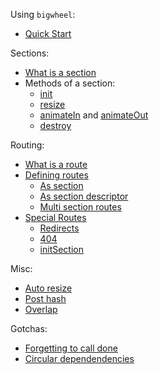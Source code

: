 Using `bigwheel`:
- [Quick Start](quickstart.md)

Sections:
- [What is a section](sections.md)
- Methods of a section:
    + [init](sections-init.md)
    + [resize](sections-resize.md)
    + [animateIn](sections-animateInOut.md#animatein) and [animateOut](sections-animateInOut.md#animateout)
    + [destroy](sections-destroy.md)

Routing:
- [What is a route](routes.md)
- [Defining routes](routes-defining.md)
    + [As section](routes-defining.md#as-section-standard-form)
    + [As section descriptor](routes-defining.md#as-section-descriptor)
    + [Multi section routes](routes-defining.md#multi-section-routes)
- [Special Routes](routes-special.md)
    + [Redirects](routes-special.md#redirects)
    + [404](routes-special.md#404)
    + [initSection](routes-special.md#initsection)

Misc:
- [Auto resize](misc.md#auto-resize)
- [Post hash](misc.md#auto-resize)
- [Overlap](misc.md#overlap)

Gotchas:
- [Forgetting to call done](gotchas.md#forgetting-to-call-done)
- [Circular dependendencies](gotchas.md#circular-dependendencies)

